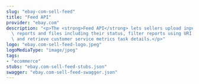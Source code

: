 ```yaml
---
slug: "ebay-com-sell-feed"
title: "Feed API"
provider: "ebay.com"
description: "<p>The <strong>Feed API</strong> lets sellers upload input files, download\
  \ reports and files including their status, filter reports using URI parameters,\
  \ and retrieve customer service metrics task details.</p>"
logo: "ebay.com-sell-feed-logo.jpeg"
logoMediaType: "image/jpeg"
tags:
- "ecommerce"
stubs: "ebay.com-sell-feed-stubs.json"
swagger: "ebay.com-sell-feed-swagger.json"
---
```


